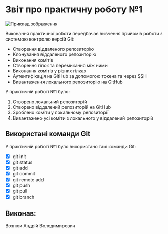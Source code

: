 # Звіт про практичну роботу №1

![Приклад зображення](https://media.ztu.edu.ua/wp-content/uploads/2020/02/Group-6-1-1536x465.png)

Виконання практичної роботи передбачає вивчення прийомів роботи з системою контролю версій Git:

- Створення віддаленого репозиторію
- Клонування віддаленого репозиторію
- Виконання комітів
- Створення гілок та перемикання між ними
- Виконання комітів у різних гілках
- Аутентифікація на GitHub за допомогою токена та через SSH
- Вивантаження локального репозиторію на GitHub

У практичній роботі №1 було:

1. Створено локальний репозиторій
2. Створено віддалений репозиторій на GitHub
3. Зроблено коміти у локальному репозиторії
4. Вивантажено усі коміти з локального у віддалений репозиторій

## Використані команди Git

У практичній роботі №1 було використано такі команди Git:

- [X] git init
- [X] git status
- [X] git add
- [X] git commit
- [X] git remote add
- [X] git push
- [X] git pull
- [X] git branch

## Виконав:

Вознюк Андрій Володимирович